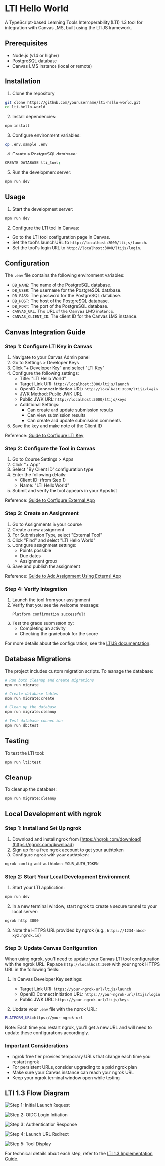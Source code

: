 # LTI Hello World

A TypeScript-based Learning Tools Interoperability (LTI) 1.3 tool for integration with Canvas LMS, built using the LTIJS framework.

## Prerequisites

- Node.js (v14 or higher)
- PostgreSQL database
- Canvas LMS instance (local or remote)

## Installation

1. Clone the repository:

```bash
git clone https://github.com/yourusername/lti-hello-world.git
cd lti-hello-world
```

2. Install dependencies:

```bash
npm install
```

3. Configure environment variables:

```bash
cp .env.sample .env
```

4. Create a PostgreSQL database:

```bash
CREATE DATABASE lti_tool;
```

5. Run the development server:

```bash
npm run dev
```

## Usage

1. Start the development server:

```bash
npm run dev
```

2. Configure the LTI tool in Canvas:

- Go to the LTI tool configuration page in Canvas.
- Set the tool's launch URL to `http://localhost:3000/ltijs/launch`.
- Set the tool's login URL to `http://localhost:3000/ltijs/login`.

## Configuration

The `.env` file contains the following environment variables:

- `DB_NAME`: The name of the PostgreSQL database.
- `DB_USER`: The username for the PostgreSQL database.
- `DB_PASS`: The password for the PostgreSQL database.
- `DB_HOST`: The host of the PostgreSQL database.
- `DB_PORT`: The port of the PostgreSQL database.
- `CANVAS_URL`: The URL of the Canvas LMS instance.
- `CANVAS_CLIENT_ID`: The client ID for the Canvas LMS instance.

## Canvas Integration Guide

### Step 1: Configure LTI Key in Canvas

1. Navigate to your Canvas Admin panel
2. Go to Settings > Developer Keys
3. Click "+ Developer Key" and select "LTI Key"
4. Configure the following settings:
   - Title: "LTI Hello World"
   - Target Link URI: `http://localhost:3000/ltijs/launch`
   - OpenID Connect Initiation URL: `http://localhost:3000/ltijs/login`
   - JWK Method: Public JWK URL
   - Public JWK URL: `http://localhost:3000/ltijs/keys`
   - Additional Settings:
     - Can create and update submission results
     - Can view submission results
     - Can create and update submission comments
5. Save the key and make note of the Client ID

Reference: [Guide to Configure LTI Key](https://docs.instructure.com/en/canvas-developer-guide/guides/lti-key-configuration)

### Step 2: Configure the Tool in Canvas

1. Go to Course Settings > Apps
2. Click "+ App"
3. Select "By Client ID" configuration type
4. Enter the following details:
   - Client ID: (from Step 1)
   - Name: "LTI Hello World"
5. Submit and verify the tool appears in your Apps list

Reference: [Guide to Configure External App](https://docs.instructure.com/en/canvas-developer-guide/guides/configure-external-app)

### Step 3: Create an Assignment

1. Go to Assignments in your course
2. Create a new assignment
3. For Submission Type, select "External Tool"
4. Click "Find" and select "LTI Hello World"
5. Configure assignment settings:
   - Points possible
   - Due dates
   - Assignment group
6. Save and publish the assignment

Reference: [Guide to Add Assignment Using External App](https://docs.instructure.com/en/canvas-developer-guide/guides/add-assignment-using-external-app)

### Step 4: Verify Integration

1. Launch the tool from your assignment
2. Verify that you see the welcome message:
   ```
   Platform confirmation successful!
   ```
3. Test the grade submission by:
   - Completing an activity
   - Checking the gradebook for the score

For more details about the configuration, see the [LTIJS documentation](https://cvmcosta.github.io/ltijs).

## Database Migrations

The project includes custom migration scripts. To manage the database:

```bash
# Run both cleanup and create migrations
npm run migrate

# Create database tables
npm run migrate:create

# Clean up the database
npm run migrate:cleanup

# Test database connection
npm run db:test
```

## Testing

To test the LTI tool:

```bash
npm run lti:test
```

## Cleanup

To cleanup the database:

```bash
npm run migrate:cleanup
```

## Local Development with ngrok

### Step 1: Install and Set Up ngrok

1. Download and install ngrok from [https://ngrok.com/download](https://ngrok.com/download)
2. Sign up for a free ngrok account to get your authtoken
3. Configure ngrok with your authtoken:

```bash
ngrok config add-authtoken YOUR_AUTH_TOKEN
```

### Step 2: Start Your Local Development Environment

1. Start your LTI application:

```bash
npm run dev
```

2. In a new terminal window, start ngrok to create a secure tunnel to your local server:

```bash
ngrok http 3000
```

3. Note the HTTPS URL provided by ngrok (e.g., `https://1234-abcd-xyz.ngrok.io`)

### Step 3: Update Canvas Configuration

When using ngrok, you'll need to update your Canvas LTI tool configuration with the ngrok URL. Replace `http://localhost:3000` with your ngrok HTTPS URL in the following fields:

1. In Canvas Developer Key settings:

   - Target Link URI: `https://your-ngrok-url/ltijs/launch`
   - OpenID Connect Initiation URL: `https://your-ngrok-url/ltijs/login`
   - Public JWK URL: `https://your-ngrok-url/ltijs/keys`

2. Update your `.env` file with the ngrok URL:

```bash
PLATFORM_URL=https://your-ngrok-url
```

Note: Each time you restart ngrok, you'll get a new URL and will need to update these configurations accordingly.

### Important Considerations

- ngrok free tier provides temporary URLs that change each time you restart ngrok
- For persistent URLs, consider upgrading to a paid ngrok plan
- Make sure your Canvas instance can reach your ngrok URL
- Keep your ngrok terminal window open while testing

## LTI 1.3 Flow Diagram

![Step 1: Initial Launch Request](./public/Step%201.png)

![Step 2: OIDC Login Initiation](./public/Step%202.png)

![Step 3: Authentication Response](./public/Step%203.png)

![Step 4: Launch URL Redirect](./public/Step%204.png)

![Step 5: Tool Display](./public/Step%205.png)

For technical details about each step, refer to the [LTI 1.3 Implementation Guide](https://www.imsglobal.org/spec/lti/v1p3/).
